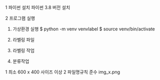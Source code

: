 

1 파이썬 설치
파이썬 3.8 버전 설치

2 프로그램 실행
1) 가상환경 실행
$ python -m venv venvlabel
$ source venv/bin/activate

2) 라벨링 파일


3) 라벨링 작업
4) 분류작업


1 최소 600 x 400 사이즈 이상
2 파일명규칙 준수  img_x.png
